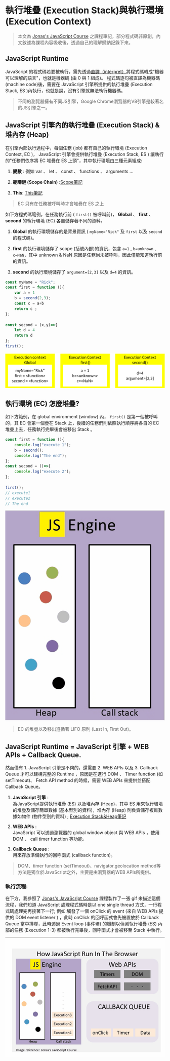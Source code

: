 # 執行堆疊 (Execution Stack)與執行環境 (Execution Context)

> 本文為 [Jonas's JavaScript Course](https://www.udemy.com/course/the-complete-javascript-course/) 之課程筆記，部分程式碼非原創，內文敘述為課程內容吸收後，透過自己的理解歸納記錄下來。

## JavaScript Runtime
JavaScript 的程式碼若要被執行，需先透過[直譯（interpret）](https://github.com/ChiuWeiChung/notes-markdown/blob/main/javascript/KnowJs/KnowJs1.markdown)將程式碼轉成"機器可以理解的語言"，也就是機器碼 (由 0 與 1 組成)。 程式碼逐句被直譯為機器碼 (machine code)後，需要在 JavaScript 引擎所提供的執行堆疊 (Execution Stack, ES )內執行，也就是說，沒有引擎就無法執行機器碼。

>不同的瀏覽器擁有不同JS引擎，Google Chrome瀏覽器的V8引擎是較著名的JS引擎之一。


## JavaScript 引擎內的執行堆疊 (Execution Stack) & 堆內存 (Heap)

在引擎內部執行過程中，每個任務 (job) 都有自己的執行環境 (Execution Context, EC )， JavaScript 引擎會提供執行堆疊 (Execution Stack, ES ) 讓執行的"任務們依序將 EC 堆疊在 ES 上頭"，其中執行環境由三種元素組成:

1. **變數** : 例如 var 、 let 、 const 、 functions 、 arguments ...

2. **範疇鏈 (Scope Chain)** :[Scope筆記](https://github.com/ChiuWeiChung/notes-markdown/blob/main/javascript/KnowJs/KnowJs3.markdown)

3. **This**: [This筆記](https://github.com/ChiuWeiChung/notes-markdown/blob/main/javascript/KnowJs/KnowJs5.markdown)

>EC 只有在任務被呼叫時才會堆疊在 ES 之上

  

如下方程式碼範例，在任務執行前 ( `first()` 被呼叫前)， **Global** 、 **first** 、 **second** 的執行環境 (EC) 各自儲存著不同的資料。

 1. **Global** 的執行環境儲存的是背景資訊 ( `myName="Rick"` 及 `first` 以及 `second` 的程式碼)。
 
 2. **first** 的執行環境儲存了 scope (括號內部)的資訊，包含 `a=1` , `b=unknown` , `c=NaN`，其中 unknown & NaN 原因是任務尚未被呼叫，因此僅能知道執行前的資訊。

  3. **second** 的執行環境儲存了 `argument=[2,3]` 以及 `d=4` 的資訊。

```js               
const myName = "Rick";                        
const first = function (){  
    var a = 1                
    b = second(2,3);        
    const c = a+b
    return c ;
};  

const second = (x,y)=>{
    let d = 4
    return d
};
first();  
```
 

![execution context](https://github.com/ChiuWeiChung/IMGTANK/blob/main/eventloop/execution%20context.png?raw=true)

  

## 執行環境 (EC) 怎麼堆疊?
如下方範例，在 global environment (window) 內， `first()` 是第一個被呼叫的，其 EC 會第一個疊在 Stack 上，後續的任務們則依照執行順序將各自的 EC 堆疊上去，任務執行完畢後會被移出 Stack 。

```js
const first = function (){
    console.log("execute 1");
    b = second();
    console.log("The end");
};
const second = ()=>{
    console.log("execute 2");
};

first();  
// execute1
// execute2
// The end
```

![Execution Stack](https://github.com/ChiuWeiChung/IMGTANK/blob/main/eventloop/simpleCallstack.gif?raw=true)

> EC 的堆疊以及移出遵循著 LIFO 原則 (Last In, First Out)。

  

## JavaScript Runtime = JavaScript 引擎 + WEB APIs + Callback Queue.

然而僅有 1. JavaScript 引擎是不夠的，還需要 2. WEB APIs 以及 3. Callback Queue 才可以建構完整的 Runtime ，原因是在進行 DOM 、 Timer function (如setTimeout)、 Fetch API method 的時候，需要 WEB APIs 來提供並搭配 Callback Queue。

1. **JavaScript 引擎** :  
為JavaScript提供執行堆疊 (ES) 以及堆內存 (Heap)，其中 ES 用來執行環境的堆疊及儲存簡單數據 (基本型別的資料)，堆內存 (Heap) 則負責儲存複雜數據如物件 (物件型別的資料) ; [Execution Stack&Heap筆記](https://github.com/ChiuWeiChung/notes-markdown/blob/main/javascript/KnowJs/KnowJs6.markdown)

2. **WEB APIs** :  
JavaScript 可以透過瀏覽器的 global window object 與 WEB APIs ，使用 DOM 、 call timer function 等功能。

3. **Callback Queue** :  
用來存放準備執行的回呼函式 (callback function)。

>DOM、timer function (setTimeout)、navigator.geolocation method等方法是獨立於JavaScript之外，主要是由瀏覽器的WEB APIs所提供。


### 執行流程:
在下方，我參照了 [Jonas's JavaScript Course](https://www.udemy.com/course/the-complete-javascript-course/) 課程製作了一張 gif 來描述這個流程，我們知道 JavaScript 處理程式碼時是以 one single thread 方式，一行程式碼處理完再接著下一行; 例如:觸發了一個 onClick 的 event (來自 WEB APIs 提供的 DOM event listener ) ，此時 onClick 的回呼函式會先被置放於 Callback Queue 當中排隊，此時透過 Event loop (事件環) 的機制以偵測執行堆疊 (ES) 內部的任務 (Execution 1-3) 都被執行完畢後，回呼函式才會被移至 Stack 中執行。

![eventloop](https://github.com/ChiuWeiChung/IMGTANK/blob/main/eventloop/eventloop.gif?raw=true)




